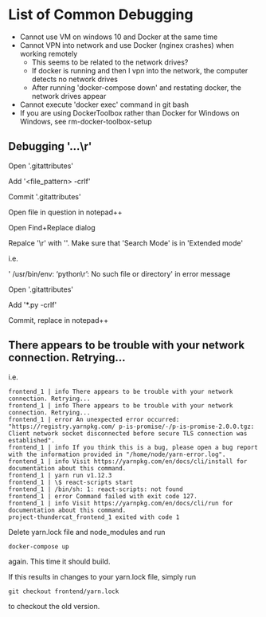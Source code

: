# List of Common Debugging

- Cannot use VM on windows 10 and Docker at the same time
- Cannot VPN into network and use Docker (nginex crashes) when working remotely
  - This seems to be related to the network drives?
  - If docker is running and then I vpn into the network, the computer detects no network drives
  - After running 'docker-compose down' and restating docker, the network drives appear
- Cannot execute 'docker exec' command in git bash
- If you are using DockerToolbox rather than Docker for Windows on Windows, see rm-docker-toolbox-setup

## Debugging '...\r'

Open '.gitattributes'

Add '<file_pattern> -crlf'

Commit '.gitattributes'

Open file in question in notepad++

Open Find+Replace dialog

Repalce '\r' with ''. Make sure that 'Search Mode' is in 'Extended mode'

i.e.

' /usr/bin/env: ‘python\r’: No such file or directory' in error message

Open '.gitattributes'

Add '\*.py -crlf'

Commit, replace in notepad++

## There appears to be trouble with your network connection. Retrying...

i.e.

```shell
frontend_1 | info There appears to be trouble with your network connection. Retrying...
frontend_1 | info There appears to be trouble with your network connection. Retrying...
frontend_1 | error An unexpected error occurred: "https://registry.yarnpkg.com/ p-is-promise/-/p-is-promise-2.0.0.tgz: Client network socket disconnected before secure TLS connection was established".
frontend_1 | info If you think this is a bug, please open a bug report with the information provided in "/home/node/yarn-error.log".
frontend_1 | info Visit https://yarnpkg.com/en/docs/cli/install for documentation about this command.
frontend_1 | yarn run v1.12.3
frontend_1 | \$ react-scripts start
frontend_1 | /bin/sh: 1: react-scripts: not found
frontend_1 | error Command failed with exit code 127.
frontend_1 | info Visit https://yarnpkg.com/en/docs/cli/run for documentation about this command.
project-thundercat_frontend_1 exited with code 1
```

Delete yarn.lock file and node_modules and run

```shell
docker-compose up
```

again. This time it should build.

If this results in changes to your yarn.lock file, simply run

```shell
git checkout frontend/yarn.lock
```

to checkout the old version.
